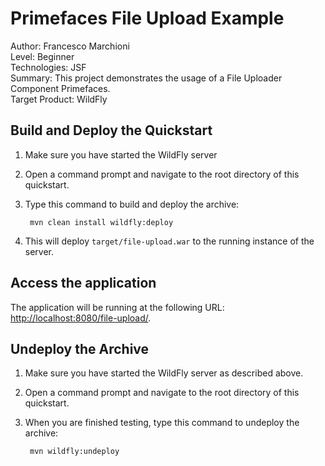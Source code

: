 Primefaces File Upload Example
===============================
Author: Francesco Marchioni  
Level: Beginner  
Technologies: JSF  
Summary: This project demonstrates the usage of a File Uploader Component Primefaces.  
Target Product: WildFly  

 
Build and Deploy the Quickstart
-------------------------

1. Make sure you have started the WildFly server  
2. Open a command prompt and navigate to the root directory of this quickstart.
3. Type this command to build and deploy the archive:

        mvn clean install wildfly:deploy

4. This will deploy `target/file-upload.war` to the running instance of the server.


Access the application 
---------------------

The application will be running at the following URL: <http://localhost:8080/file-upload/>. 


Undeploy the Archive
--------------------

1. Make sure you have started the WildFly server as described above.
2. Open a command prompt and navigate to the root directory of this quickstart.
3. When you are finished testing, type this command to undeploy the archive:

        mvn wildfly:undeploy



